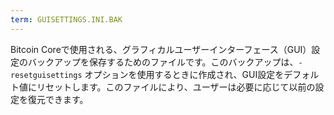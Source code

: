 ```yaml
---
term: GUISETTINGS.INI.BAK
---
```


Bitcoin Coreで使用される、グラフィカルユーザーインターフェース（GUI）設定のバックアップを保存するためのファイルです。このバックアップは、`-resetguisettings` オプションを使用するときに作成され、GUI設定をデフォルト値にリセットします。このファイルにより、ユーザーは必要に応じて以前の設定を復元できます。
